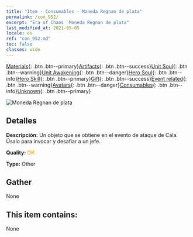 ```yaml
---
title: "Item - Consumables - Moneda Regnan de plata"
permalink: /con_952/
excerpt: "Era of Chaos  Moneda Regnan de plata"
last_modified_at: 2021-05-05
locale: es
ref: "con_952.md"
toc: false
classes: wide
---
```

 [Materials](/ItemsES/){: .btn .btn--primary}[Artifacts](/ItemsES/Artifacts/){: .btn .btn--success}[Unit Soul](/ItemsES/UnitSoul/){: .btn .btn--warning}[Unit Awakening](/ItemsES/UnitAwakening/){: .btn .btn--danger}[Hero Soul](/ItemsES/HeroSoul/){: .btn .btn--info}[Hero Skill](/ItemsES/HeroSkill/){: .btn .btn--primary}[Gift](/ItemsES/Gift/){: .btn .btn--success}[Event related](/ItemsES/Events/){: .btn .btn--warning}[Avatars](/ItemsES/Avatars/){: .btn .btn--danger}[Consumables](/ItemsES/Consumables/){: .btn .btn--info}[Unknown](/ItemsES/Unknown/){: .btn .btn--primary}

 ![Moneda Regnan de plata](/images/t/i_40047.png)

## Detalles
 **Descripción:** Un objeto que se obtiene en el evento de ataque de Cala. Úsalo para invocar y desafiar a un jefe.

 **Quality:** <span style="color: #FF8C00">OK</span>

 **Type:** Other

## Gather

  None

## This item contains:

  None

